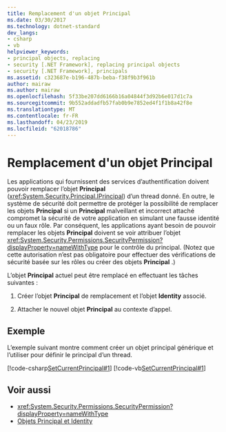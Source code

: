 ```yaml
---
title: Remplacement d'un objet Principal
ms.date: 03/30/2017
ms.technology: dotnet-standard
dev_langs:
- csharp
- vb
helpviewer_keywords:
- principal objects, replacing
- security [.NET Framework], replacing principal objects
- security [.NET Framework], principals
ms.assetid: c323687e-b196-487b-beba-f38f9b3f961b
author: mairaw
ms.author: mairaw
ms.openlocfilehash: 5f33be207dd6166b16a04844f3d92b6e017d1c7a
ms.sourcegitcommit: 9b552addadfb57fab0b9e7852ed4f1f1b8a42f8e
ms.translationtype: MT
ms.contentlocale: fr-FR
ms.lasthandoff: 04/23/2019
ms.locfileid: "62018786"
---
```

# <a name="replacing-a-principal-object"></a>Remplacement d'un objet Principal
Les applications qui fournissent des services d’authentification doivent pouvoir remplacer l’objet **Principal** (<xref:System.Security.Principal.IPrincipal>) d’un thread donné. En outre, le système de sécurité doit permettre de protéger la possibilité de remplacer les objets **Principal** si un **Principal** malveillant et incorrect attaché compromet la sécurité de votre application en simulant une fausse identité ou un faux rôle. Par conséquent, les applications ayant besoin de pouvoir remplacer les objets **Principal** doivent se voir attribuer l’objet <xref:System.Security.Permissions.SecurityPermission?displayProperty=nameWithType> pour le contrôle du principal. (Notez que cette autorisation n’est pas obligatoire pour effectuer des vérifications de sécurité basée sur les rôles ou créer des objets **Principal** .)  
  
 L’objet **Principal** actuel peut être remplacé en effectuant les tâches suivantes :  
  
1. Créer l’objet **Principal** de remplacement et l’objet **Identity** associé.  
  
2. Attacher le nouvel objet **Principal** au contexte d’appel.  
  
## <a name="example"></a>Exemple  
 L’exemple suivant montre comment créer un objet principal générique et l’utiliser pour définir le principal d’un thread.  
  
 [!code-csharp[SetCurrentPrincipal#1](../../../samples/snippets/csharp/VS_Snippets_CLR/SetCurrentPrincipal/CS/program.cs#1)]
 [!code-vb[SetCurrentPrincipal#1](../../../samples/snippets/visualbasic/VS_Snippets_CLR/SetCurrentPrincipal/VB/program.vb#1)]  
  
## <a name="see-also"></a>Voir aussi

- <xref:System.Security.Permissions.SecurityPermission?displayProperty=nameWithType>
- [Objets Principal et Identity](../../../docs/standard/security/principal-and-identity-objects.md)
